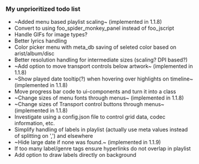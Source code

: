 ### My unprioritized todo list

* ~Added menu based playlist scaling~ (implemented in 1.1.8)
* Convert to using foo_spider_monkey_panel instead of foo_jscript
* Handle GIFs for image types?
* Better lyrics handling
* Color picker menu with meta_db saving of seleted color based on arist/album/disc
* Better resolution handling for intermediate sizes (scaling? DPI based?)
* ~Add option to move transport controls below artwork~ (implemented in 1.1.8)
* ~Show played date tooltip(?) when hovering over highlights on timeline~ (implemented in 1.1.8)
* Move progress bar code to ui-components and turn it into a class
* ~Change sizes of menu fonts through menus~ (implemented in 1.1.8)
* ~Change sizes of Transport control buttons through menus~ (implemented in 1.1.8)
* Investigate using a config.json file to control grid data, codec information, etc.
* Simplify handling of labels in playlist (actually use meta values instead of splitting on ',') and elsewhere
* ~Hide large date if none was found.~ (implemented in 1.1.9)
* If too many label/genre tags ensure hyperlinks do not overlap in playlist
* Add option to draw labels directly on background